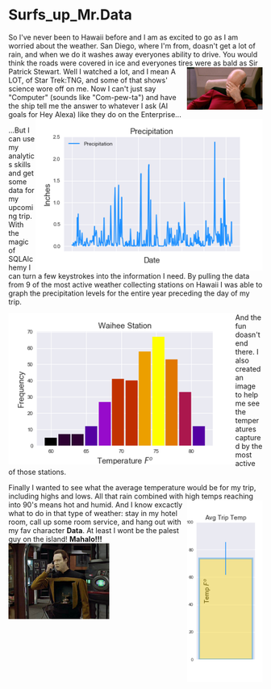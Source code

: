 # Surfs_up_Mr.Data

So I've never been to Hawaii before and I am as excited to go as I am worried about the weather. San Diego, where I'm from, doasn't get a lot of rain, and when we do it washes away everyones ability to drive. You would think the roads were covered in ice and everyones tires were as bald as Sir Patrick Stewart. <img align="right" src="images/picard.jpg" width="150"> Well I watched a lot, and I mean A LOT, of Star Trek:TNG, and some of that shows' science wore off on me. Now I can't just say "Computer" (sounds like "Com-pew-ta") and have the ship tell me the answer to whatever I ask (AI goals for Hey Alexa) like they do on the Enterprise... 
<img align="right" src="images/precipitation.png" width="450">

...But I can use my analytics skills and get some data for my upcoming trip. With the magic of SQLAlchemy I can turn a few keystrokes into the information I need. By pulling the data from 9 of the most active weather collecting stations on Hawaii I was able to graph the precipitation levels for the entire year preceding the day of my trip. 

<img align="left" src="images/histogram.png" width="450"> 
And the fun doasn't end there. I also created an image to help me see the temperatures captured by the most active of those stations. 

Finally I wanted to see what the average temperature would be for my trip, including highs and lows. All that rain combined with high temps reaching into 90's means hot and humid. <img align="right" src="images/Trip_Avg_Temp.png" width="150"> And I know excactly what to do in that type of weather: stay in my hotel room, call up some room service, and hang out with my fav character __Data__. At least I wont be the palest guy on the island! __Mahalo!!!__<img align="bottom" src="images/tng-data.jpg" width="200">  
